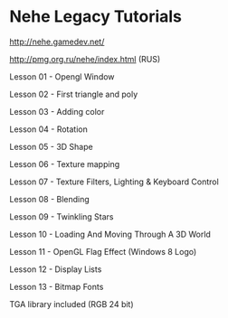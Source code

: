 # Nehe Legacy Tutorials 
http://nehe.gamedev.net/

http://pmg.org.ru/nehe/index.html (RUS)

Lesson 01 - Opengl Window

Lesson 02 - First triangle and poly

Lesson 03 - Adding color

Lesson 04 - Rotation

Lesson 05 - 3D Shape

Lesson 06 - Texture mapping 

Lesson 07 - Texture Filters, Lighting & Keyboard Control

Lesson 08 - Blending

Lesson 09 - Twinkling Stars

Lesson 10 - Loading And Moving Through A 3D World 

Lesson 11 - OpenGL Flag Effect (Windows 8 Logo) 

Lesson 12 - Display Lists

Lesson 13 - Bitmap Fonts

TGA library included (RGB 24 bit)
